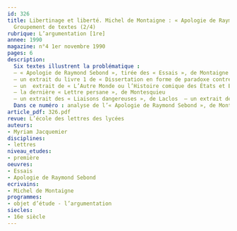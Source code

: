 ```yaml
---
id: 326
title: Libertinage et liberté. Michel de Montaigne : « Apologie de Raymond Sebon ».
  Groupement de textes (2/4)
rubrique: L’argumentation [1re]
annee: 1990
magazine: n°4 1er novembre 1990
pages: 6
description: 
  Six textes illustrent la problématique :
  – « Apologie de Raymond Sebond », tirée des « Essais », de Montaigne
  – un extrait du livre 1 de « Dissertation en forme de paradoxe contre les aristotéliciens », de Gassendi
  – un  extrait de « L’Autre Monde ou l’Histoire comique des États et Empires de la Lune », de Cyrano de Bergerac
  – la dernière « Lettre persane », de Montesquieu
  – un extrait des « Liaisons dangereuses », de Laclos  – un extrait de « La Nouvelle Justine », de Sade
  Dans ce numéro : analyse de l’« Apologie de Raymond Sebond », de Montaigne (« Essais », II, 12).
article_pdf: 326.pdf
revue: L’école des lettres des lycées
auteurs:
- Myriam Jacquemier
disciplines:
- lettres
niveau_etudes:
- première
oeuvres:
- Essais
- Apologie de Raymond Sebond
ecrivains:
- Michel de Montaigne
programmes:
- objet d’étude - l’argumentation
siecles:
- 16e siècle
---
```

